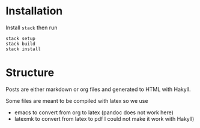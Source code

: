 # Installation
Install `stack` then run

    stack setup
    stack build
    stack install

# Structure
Posts are either markdown or org files and generated to HTML with Hakyll.

Some files are meant to be compiled with latex so we use 
- emacs to convert from org to latex (pandoc does not work here)
- latexmk to convert from latex to pdf
I could not make it work with Hakyll)
